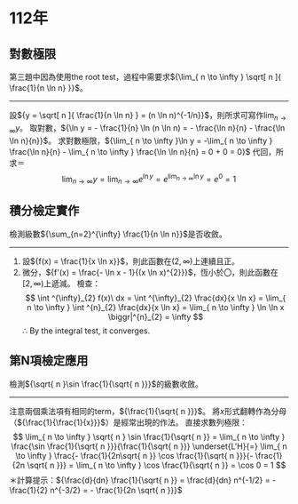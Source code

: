 # 112年
## 對數極限
第三題中因為使用the root test，過程中需要求${\lim_{ n \to \infty } \sqrt[ n ]{ \frac{1}{n \ln n} }}$。

---
設${y = \sqrt[ n ]{ \frac{1}{n \ln n} } = (n \ln n)^{-1/n}}$，則所求可寫作${\lim_{ n \to \infty }y}$。
取對數，${\ln y = - \frac{1}{n} \ln (n \ln n) = - \frac{\ln n}{n} - \frac{\ln \ln n}{n}}$。
求對數極限，${\lim_{ n \to \infty }\ln y = -\lim_{ n \to \infty } \frac{\ln n}{n} - \lim_{ n \to \infty } \frac{\ln \ln n}{n} = 0 + 0 = 0}$
代回，所求＝
$$
\lim_{ n \to \infty }y = \lim_{ n \to \infty }e^{\ln y} = e^{\lim_{ n \to \infty }\ln y} = e ^{0} = 1
$$

## 積分檢定實作
檢測級數${\sum_{n=2}^{\infty} \frac{1}{n \ln n}}$是否收斂。

---
1. 設${f(x) = \frac{1}{x \ln x}}$，則此函數在${(2, \infty)}$上連續且正。
2. 微分，${f'(x) = \frac{- \ln x - 1}{(x \ln x)^{2}}}$，恆小於〇，則此函數在${[2,\infty)}$上遞減。
檢查：
$$
\int ^{\infty}_{2} f(x)\ dx = \int ^{\infty}_{2} \frac{dx}{x \ln x} = \lim_{ n \to \infty } \int ^{n}_{2} \frac{dx}{x \ln x} =  \lim_{ n \to \infty } \ln \ln x \biggr|^{n}_{2} =  \infty
$$
$\therefore$ By the integral test, it converges.
## 第N項檢定應用
檢測${\sqrt{ n }\sin \frac{1}{\sqrt{ n }}}$的級數收斂。

---
 注意兩個乘法項有相同的term，${\frac{1}{\sqrt{ n }}}$。
 將$x$形式翻轉作為分母（${\frac{1}{\frac{1}{x}}}$）是經常出現的作法。
 直接求數列極限：
 $$
\lim_{ n \to \infty } \sqrt{ n } \sin \frac{1}{\sqrt{ n }} = \lim_{ n \to \infty } \frac{\sin \frac{1}{\sqrt{ n }}}{\frac{1}{\sqrt{ n }}} \underset{L'H}{=} \lim_{ n \to \infty }  \frac{- \frac{1}{2n\sqrt{ n }} \cos \frac{1}{\sqrt{ n }}}{- \frac{1}{2n \sqrt{ n }}} = \lim_{ n \to \infty } \cos \frac{1}{\sqrt{ n }} = \cos 0 = 1
$$
＊計算提示：${\frac{d}{dn} \frac{1}{\sqrt{ n }} = \frac{d}{dn} n^{-1/2} = -\frac{1}{2} n^{-3/2} = - \frac{1}{2n \sqrt{ n }}}$
